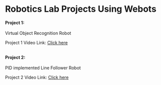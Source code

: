 # Robotics Lab Projects Using Webots
__Project 1:__<br><br>
Virtual Object Recognition Robot

Project 1 Video Link: [Click here](https://www.youtube.com/watch?v=E78QZ1Ntx1g)<br><br>

__Project 2:__<br><br>
PID implemented Line Follower Robot

Project 2 Video Link: [Click here](https://www.youtube.com/watch?v=50B5NLnoIjE)
